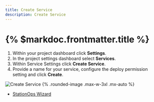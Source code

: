 ```yaml
---
title: Create Service
description: Create Service
---
```



# {% $markdoc.frontmatter.title %}






1. Within your project dashboard click __Settings__.
2. In the project settings dashboard select __Services__.
3. Within Service Settings click __Create Service__.
4. Provide a name for your service, configure the deploy permission setting and click __Create__.


![Create Service](/images/create/CreateServiceName.png) {%  .rounded-image .max-w-3xl .mx-auto %}




- [StationOps Wizard](/wizard)

